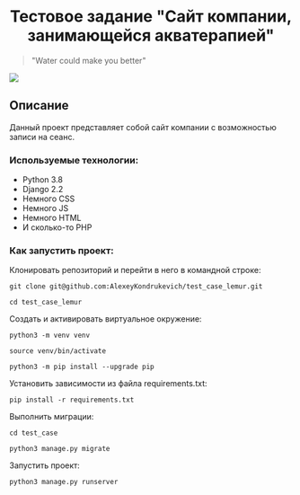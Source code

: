 ## <h1 align="center"> Тестовое задание "Сайт компании, занимающейся акватерапией" </h1>
>"Water could make you better" 

![](https://img.shields.io/badge/Developed%20by-Kondr-blue)

## Описание
Данный проект представляет собой сайт компании с возможностью записи на сеанс.  


### Используемые технологии:

* Python 3.8
* Django 2.2
* Немного СSS
* Немного JS
* Немного HTML
* И сколько-то PHP

### Как запустить проект:

Клонировать репозиторий и перейти в него в командной строке:

```
git clone git@github.com:AlexeyKondrukevich/test_case_lemur.git
```

```
cd test_case_lemur
```

Cоздать и активировать виртуальное окружение:

```
python3 -m venv venv
```

```
source venv/bin/activate
```

```
python3 -m pip install --upgrade pip
```

Установить зависимости из файла requirements.txt:

```
pip install -r requirements.txt
```

Выполнить миграции:

```
cd test_case
```

```
python3 manage.py migrate
```

Запустить проект:

```
python3 manage.py runserver
```

